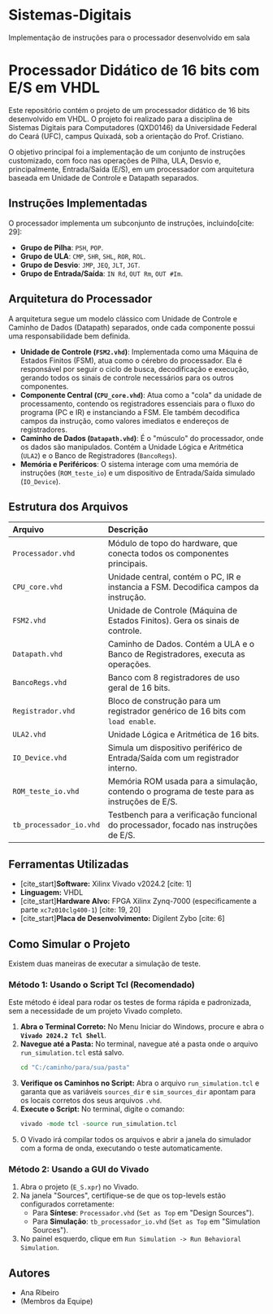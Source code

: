 # Sistemas-Digitais
 Implementação de instruções  para o processador desenvolvido em sala

# Processador Didático de 16 bits com E/S em VHDL
Este repositório contém o projeto de um processador didático de 16 bits desenvolvido em VHDL. O projeto foi realizado para a disciplina de Sistemas Digitais para Computadores (QXD0146) da Universidade Federal do Ceará (UFC), campus Quixadá, sob a orientação do Prof. Cristiano.

O objetivo principal foi a implementação de um conjunto de instruções customizado, com foco nas operações de Pilha, ULA, Desvio e, principalmente, Entrada/Saída (E/S), em um processador com arquitetura baseada em Unidade de Controle e Datapath separados.

 ## Instruções Implementadas
 O processador implementa um subconjunto de instruções, incluindo[cite: 29]:

* **Grupo de Pilha**: `PSH`, `POP`.
* **Grupo de ULA**: `CMP`, `SHR`, `SHL`, `ROR`, `ROL`.
* **Grupo de Desvio**: `JMP`, `JEQ`, `JLT`, `JGT`.
* **Grupo de Entrada/Saída**: `IN Rd`, `OUT Rm`, `OUT #Im`.

## Arquitetura do Processador
A arquitetura segue um modelo clássico com Unidade de Controle e Caminho de Dados (Datapath) separados, onde cada componente possui uma responsabilidade bem definida.

* **Unidade de Controle (`FSM2.vhd`)**: Implementada como uma Máquina de Estados Finitos (FSM), atua como o cérebro do processador. Ela é responsável por seguir o ciclo de busca, decodificação e execução, gerando todos os sinais de controle necessários para os outros componentes.
* **Componente Central (`CPU_core.vhd`)**: Atua como a "cola" da unidade de processamento, contendo os registradores essenciais para o fluxo do programa (PC e IR) e instanciando a FSM. Ele também decodifica campos da instrução, como valores imediatos e endereços de registradores.
* **Caminho de Dados (`Datapath.vhd`)**: É o "músculo" do processador, onde os dados são manipulados. Contém a Unidade Lógica e Aritmética (`ULA2`) e o Banco de Registradores (`BancoRegs`).
* **Memória e Periféricos**: O sistema interage com uma memória de instruções (`ROM_teste_io`) e um dispositivo de Entrada/Saída simulado (`IO_Device`).

## Estrutura dos Arquivos

| Arquivo | Descrição |
| :--- | :--- |
| `Processador.vhd` | Módulo de topo do hardware, que conecta todos os componentes principais. |
| `CPU_core.vhd` | Unidade central, contém o PC, IR e instancia a FSM. Decodifica campos da instrução. |
| `FSM2.vhd` | Unidade de Controle (Máquina de Estados Finitos). Gera os sinais de controle. |
| `Datapath.vhd` | Caminho de Dados. Contém a ULA e o Banco de Registradores, executa as operações. |
| `BancoRegs.vhd` | Banco com 8 registradores de uso geral de 16 bits. |
| `Registrador.vhd` | Bloco de construção para um registrador genérico de 16 bits com `load enable`. |
| `ULA2.vhd` | Unidade Lógica e Aritmética de 16 bits. |
| `IO_Device.vhd` | Simula um dispositivo periférico de Entrada/Saída com um registrador interno. |
| `ROM_teste_io.vhd`| Memória ROM usada para a simulação, contendo o programa de teste para as instruções de E/S. |
| `tb_processador_io.vhd` | Testbench para a verificação funcional do processador, focado nas instruções de E/S. |


## Ferramentas Utilizadas
* [cite_start]**Software:** Xilinx Vivado v2024.2 [cite: 1]
* **Linguagem:** VHDL
* [cite_start]**Hardware Alvo:** FPGA Xilinx Zynq-7000 (especificamente a parte `xc7z010clg400-1`) [cite: 19, 20]
* [cite_start]**Placa de Desenvolvimento:** Digilent Zybo [cite: 6]

## Como Simular o Projeto

Existem duas maneiras de executar a simulação de teste.

### Método 1: Usando o Script Tcl (Recomendado)

Este método é ideal para rodar os testes de forma rápida e padronizada, sem a necessidade de um projeto Vivado completo.

1.  **Abra o Terminal Correto:** No Menu Iniciar do Windows, procure e abra o **`Vivado 2024.2 Tcl Shell`**.
2.  **Navegue até a Pasta:** No terminal, navegue até a pasta onde o arquivo `run_simulation.tcl` está salvo.
    ```sh
    cd "C:/caminho/para/sua/pasta"
    ```
3.  **Verifique os Caminhos no Script:** Abra o arquivo `run_simulation.tcl` e garanta que as variáveis `sources_dir` e `sim_sources_dir` apontam para os locais corretos dos seus arquivos `.vhd`.
4.  **Execute o Script:** No terminal, digite o comando:
    ```tcl
    vivado -mode tcl -source run_simulation.tcl
    ```
5.  O Vivado irá compilar todos os arquivos e abrir a janela do simulador com a forma de onda, executando o teste automaticamente.

### Método 2: Usando a GUI do Vivado

1.  Abra o projeto (`E_S.xpr`) no Vivado.
2.  Na janela "Sources", certifique-se de que os top-levels estão configurados corretamente:
    * Para **Síntese**: `Processador.vhd` (`Set as Top` em "Design Sources").
    * Para **Simulação**: `tb_processador_io.vhd` (`Set as Top` em "Simulation Sources").
3.  No painel esquerdo, clique em `Run Simulation -> Run Behavioral Simulation`.

## Autores
* Ana Ribeiro
* (Membros da Equipe)

